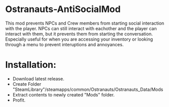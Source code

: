 # Ostranauts-AntiSocialMod

This mod prevents NPCs and Crew members from starting social interaction with the player.
NPCs can still interact with eachother and the player can interact with them, but it prevents them from starting the conversation. Especially useful for when you are accessing your inventory or looking through a menu to prevent interuptions and annoyances.

# Installation:
* Download latest release.
* Create Folder "SteamLibrary"/steamapps/common/Ostranauts/Ostranauts_Data/Mods
* Extract contents to newly created "Mods" folder.
* Profit.
